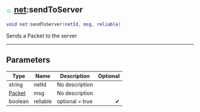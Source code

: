 ## ![client](../../.gitbook/assets/client.png) [net](https://iaswiki.rawr.dev/readme/net):sendToServer

```lua
void net:sendToServer(netId, msg, reliable)
```

Sends a Packet to the server

------
## Parameters

| Type   | Name | Description | Optional |
| ------ | ---- | ----------- | -------: |
| string | netId | No description |  |
| [Packet](https://iaswiki.rawr.dev/readme/packet) | msg | No description |  |
| boolean | reliable | optional = true | ✔ |

